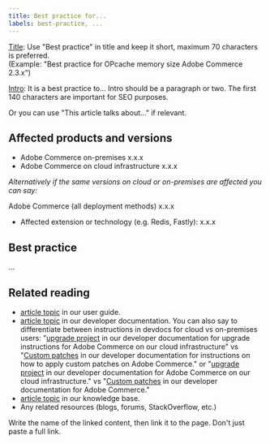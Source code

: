 ```yaml
---
title: Best practice for...
labels: best-practice, ...
---
```


<u>Title</u>: Use "Best practice" in title and keep it short, maximum 70 characters is preferred.<br/>
(Example: "Best practice for OPcache memory size Adobe Commerce 2.3.x")

<u>Intro</u>: It is a best practice to... Intro should be a paragraph or two. The first 140 characters are important for SEO purposes.

Or you can use "This article talks about..." if relevant.

## Affected products and versions

* Adobe Commerce on-premises x.x.x
* Adobe Commerce on cloud infrastructure x.x.x

*Alternatively if the same versions on cloud or on-premises are affected you can say:*

Adobe Commerce (all deployment methods) x.x.x

* Affected extension or technology (e.g. Redis, Fastly): x.x.x

## Best practice

...

## Related reading
* [article topic](https://docs.magento.com/user-guide/) in our user guide.
* [article topic](https://devdocs.magento.com) in our developer documentation. You can also say to differentiate between instructions in devdocs for cloud vs on-premises users: "[upgrade project](https://devdocs.magento.com/cloud/project/project-upgrade-parent.html) in our developer documentation for upgrade instructions for Adobe Commerce on our cloud infrastructure" vs "[Custom patches](https://devdocs.magento.com/guides/v2.4/comp-mgr/patching.html#custom-patches) in our developer documentation for instructions on how to apply custom patches on Adobe Commerce." or "[upgrade project](https://devdocs.magento.com/cloud/project/project-upgrade-parent.html) in our developer documentation for Adobe Commerce on our cloud infrastructure." vs "[Custom patches](https://devdocs.magento.com/guides/v2.4/comp-mgr/patching.html#custom-patches) in our developer documentation for Adobe Commerce."
* [article topic](https://support.magento.com/hc/en-us) in our knowledge base.
* Any related resources (blogs, forums, StackOverflow, etc.)

Write the name of the linked content, then link it to the page. Don't just paste a full link.
